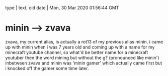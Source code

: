 type | text, old
date | Mon, 30 Mar 2020 01:56:44 GMT

# minin --> zvava

zvava, my current alias, is actually a rot13 of my previous alias minin. i came up with minin when i was 7 years old and coming up with a name for my minecraft youtube channel, so what'd be better name for a minecraft youtuber then the word mining but without the g? (pronounced like minin') inbetween zvava and minin was 'minin gamer' which actually came first but i knocked off the gamer some time later.
